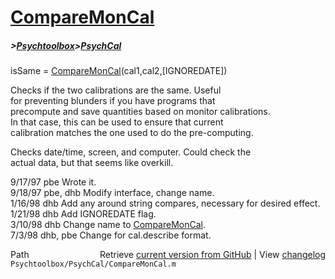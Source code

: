 # [CompareMonCal](CompareMonCal)
##### >[Psychtoolbox](Psychtoolbox)>[PsychCal](PsychCal)

isSame = [CompareMonCal](CompareMonCal)(cal1,cal2,[IGNOREDATE])  
  
Checks if the two calibrations are the same.  Useful  
for preventing blunders if you have programs that  
precompute and save quantities based on monitor calibrations.  
In that case, this can be used to ensure that current   
calibration matches the one used to do the pre-computing.  
  
Checks date/time, screen, and computer.  Could check the  
actual data, but that seems like overkill.  
  
9/17/97  pbe       Wrote it.   
9/18/97  pbe, dhb  Modify interface, change name.  
1/16/98  dhb       Add any around string compares, necessary for desired effect.  
1/21/98  dhb       Add IGNOREDATE flag.  
3/10/98  dhb         Change name to [CompareMonCal](CompareMonCal).  
7/3/98   dhb, pbe  Change for cal.describe format.  




<div class="code_header" style="text-align:right;">
  <span style="float:left;">Path&nbsp;&nbsp;</span> <span class="counter">Retrieve <a href=
  "https://raw.github.com/Psychtoolbox-3/Psychtoolbox-3/beta/Psychtoolbox/PsychCal/CompareMonCal.m">current version from GitHub</a> | View <a href=
  "https://github.com/Psychtoolbox-3/Psychtoolbox-3/commits/beta/Psychtoolbox/PsychCal/CompareMonCal.m">changelog</a></span>
</div>
<div class="code">
  <code>Psychtoolbox/PsychCal/CompareMonCal.m</code>
</div>

